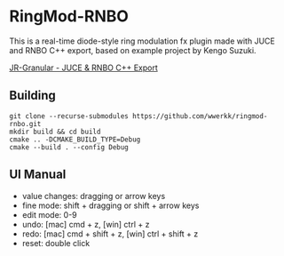 # RingMod-RNBO

This is a real-time diode-style ring modulation fx plugin made with JUCE and RNBO C++ export, based on example project by Kengo Suzuki.

[JR-Granular - JUCE & RNBO C++ Export](https://kengo.dev/posts/jr-granular)

## Building

```
git clone --recurse-submodules https://github.com/wwerkk/ringmod-rnbo.git
mkdir build && cd build
cmake .. -DCMAKE_BUILD_TYPE=Debug
cmake --build . --config Debug
```

## UI Manual

- value changes: dragging or arrow keys
- fine mode: shift + dragging or shift + arrow keys
- edit mode: 0-9
- undo: [mac] cmd + z, [win] ctrl + z
- redo: [mac] cmd + shift + z, [win] ctrl + shift + z
- reset: double click